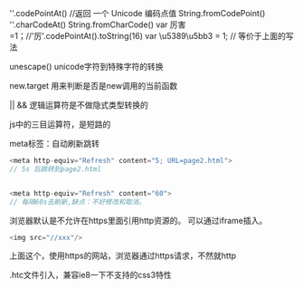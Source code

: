 

''.codePointAt()  //返回 一个 Unicode 编码点值  String.fromCodePoint()
''.charCodeAt()  String.fromCharCode()
var 厉害=1；//'厉'.codePointAt().toString(16)
var \u5389\u5bb3 = 1; // 等价于上面的写法

unescape() unicode字符到特殊字符的转换

new.target   用来判断是否是new调用的当前函数

|| && 逻辑运算符是不做隐式类型转换的

js中的三目运算符，是短路的




meta标签：自动刷新跳转 
```js
<meta http-equiv="Refresh" content="5; URL=page2.html"> 
// 5s 后跳转到page2.html 


<meta http-equiv="Refresh" content="60">
// 每隔60s去刷新,缺点：不好修改和取消。
``` 


浏览器默认是不允许在https里面引用http资源的。  可以通过iframe插入。

```js
<img src="//xxx"/>
```
上面这个，使用https的网站，浏览器通过https请求，不然就http 



.htc文件引入，兼容ie8一下不支持的css3特性